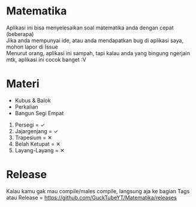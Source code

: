 # Matematika
Aplikasi ini bisa menyelesaikan soal matematika anda dengan cepat (beberapa)<br />
Jika anda mempunyai ide, atau anda mendapatkan bug di aplikasi saya, mohon lapor di Issue<br />
Menurut orang, aplikasi ini sampah, tapi kalau anda yang bingung ngerjain mtk, aplikasi ini cocok banget :V<br />
# Materi
- Kubus & Balok
- Perkalian
- Bangun Segi Empat
1. Persegi = ✓
2. Jajargenjang = ✓
3. Trapesium = ✕
4. Belah Ketupat = ✕
5. Layang-Layang = ✕
# Release
Kalau kamu gak mau compile/males compile, langsung aja ke bagian Tags atau Release = https://github.com/GuckTubeYT/Matematika/releases
